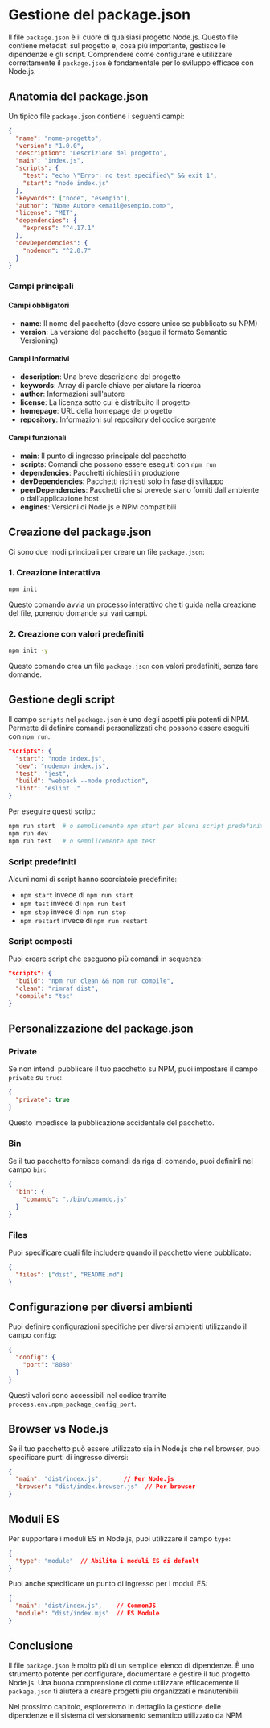 # Gestione del package.json

Il file `package.json` è il cuore di qualsiasi progetto Node.js. Questo file contiene metadati sul progetto e, cosa più importante, gestisce le dipendenze e gli script. Comprendere come configurare e utilizzare correttamente il `package.json` è fondamentale per lo sviluppo efficace con Node.js.

## Anatomia del package.json

Un tipico file `package.json` contiene i seguenti campi:

```json
{
  "name": "nome-progetto",
  "version": "1.0.0",
  "description": "Descrizione del progetto",
  "main": "index.js",
  "scripts": {
    "test": "echo \"Error: no test specified\" && exit 1",
    "start": "node index.js"
  },
  "keywords": ["node", "esempio"],
  "author": "Nome Autore <email@esempio.com>",
  "license": "MIT",
  "dependencies": {
    "express": "^4.17.1"
  },
  "devDependencies": {
    "nodemon": "^2.0.7"
  }
}
```

### Campi principali

#### Campi obbligatori

- **name**: Il nome del pacchetto (deve essere unico se pubblicato su NPM)
- **version**: La versione del pacchetto (segue il formato Semantic Versioning)

#### Campi informativi

- **description**: Una breve descrizione del progetto
- **keywords**: Array di parole chiave per aiutare la ricerca
- **author**: Informazioni sull'autore
- **license**: La licenza sotto cui è distribuito il progetto
- **homepage**: URL della homepage del progetto
- **repository**: Informazioni sul repository del codice sorgente

#### Campi funzionali

- **main**: Il punto di ingresso principale del pacchetto
- **scripts**: Comandi che possono essere eseguiti con `npm run`
- **dependencies**: Pacchetti richiesti in produzione
- **devDependencies**: Pacchetti richiesti solo in fase di sviluppo
- **peerDependencies**: Pacchetti che si prevede siano forniti dall'ambiente o dall'applicazione host
- **engines**: Versioni di Node.js e NPM compatibili

## Creazione del package.json

Ci sono due modi principali per creare un file `package.json`:

### 1. Creazione interattiva

```bash
npm init
```

Questo comando avvia un processo interattivo che ti guida nella creazione del file, ponendo domande sui vari campi.

### 2. Creazione con valori predefiniti

```bash
npm init -y
```

Questo comando crea un file `package.json` con valori predefiniti, senza fare domande.

## Gestione degli script

Il campo `scripts` nel `package.json` è uno degli aspetti più potenti di NPM. Permette di definire comandi personalizzati che possono essere eseguiti con `npm run`.

```json
"scripts": {
  "start": "node index.js",
  "dev": "nodemon index.js",
  "test": "jest",
  "build": "webpack --mode production",
  "lint": "eslint ."
}
```

Per eseguire questi script:

```bash
npm run start  # o semplicemente npm start per alcuni script predefiniti
npm run dev
npm run test   # o semplicemente npm test
```

### Script predefiniti

Alcuni nomi di script hanno scorciatoie predefinite:

- `npm start` invece di `npm run start`
- `npm test` invece di `npm run test`
- `npm stop` invece di `npm run stop`
- `npm restart` invece di `npm run restart`

### Script composti

Puoi creare script che eseguono più comandi in sequenza:

```json
"scripts": {
  "build": "npm run clean && npm run compile",
  "clean": "rimraf dist",
  "compile": "tsc"
}
```

## Personalizzazione del package.json

### Private

Se non intendi pubblicare il tuo pacchetto su NPM, puoi impostare il campo `private` su `true`:

```json
{
  "private": true
}
```

Questo impedisce la pubblicazione accidentale del pacchetto.

### Bin

Se il tuo pacchetto fornisce comandi da riga di comando, puoi definirli nel campo `bin`:

```json
{
  "bin": {
    "comando": "./bin/comando.js"
  }
}
```

### Files

Puoi specificare quali file includere quando il pacchetto viene pubblicato:

```json
{
  "files": ["dist", "README.md"]
}
```

## Configurazione per diversi ambienti

Puoi definire configurazioni specifiche per diversi ambienti utilizzando il campo `config`:

```json
{
  "config": {
    "port": "8080"
  }
}
```

Questi valori sono accessibili nel codice tramite `process.env.npm_package_config_port`.

## Browser vs Node.js

Se il tuo pacchetto può essere utilizzato sia in Node.js che nel browser, puoi specificare punti di ingresso diversi:

```json
{
  "main": "dist/index.js",      // Per Node.js
  "browser": "dist/index.browser.js"  // Per browser
}
```

## Moduli ES

Per supportare i moduli ES in Node.js, puoi utilizzare il campo `type`:

```json
{
  "type": "module"  // Abilita i moduli ES di default
}
```

Puoi anche specificare un punto di ingresso per i moduli ES:

```json
{
  "main": "dist/index.js",    // CommonJS
  "module": "dist/index.mjs"  // ES Module
}
```

## Conclusione

Il file `package.json` è molto più di un semplice elenco di dipendenze. È uno strumento potente per configurare, documentare e gestire il tuo progetto Node.js. Una buona comprensione di come utilizzare efficacemente il `package.json` ti aiuterà a creare progetti più organizzati e manutenibili.

Nel prossimo capitolo, esploreremo in dettaglio la gestione delle dipendenze e il sistema di versionamento semantico utilizzato da NPM.